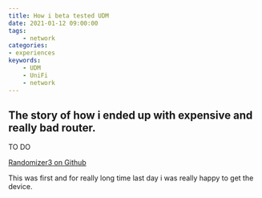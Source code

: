 ```yaml
---
title: How i beta tested UDM
date: 2021-01-12 09:00:00
tags:
    - network
categories:
- experiences
keywords:
    - UDM
    - UniFi
    - network
---
```

## The story of how i ended up with expensive and really bad router.
TO DO

[Randomizer3 on Github](https://github.com/vdovhanych/Randomizer3)

This was first and for really long time last day i was really happy to get the device.
